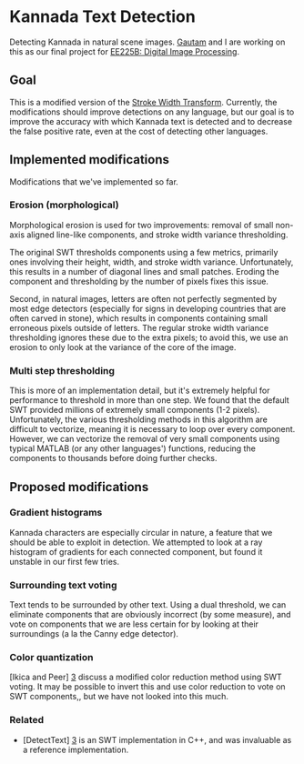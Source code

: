 # Kannada Text Detection

Detecting Kannada in natural scene images.
[Gautam](https://github.com/gautamgunjala/) and I are working on this as our
final project for
[EE225B: Digital Image Processing](https://inst.eecs.berkeley.edu/~ee225b/).

## Goal

This is a modified version of the [Stroke Width Transform][1]. Currently, the
modifications should improve detections on any language, but our goal is to
improve the accuracy with which Kannada text is detected and to decrease the
false positive rate, even at the cost of detecting other languages.

## Implemented modifications

Modifications that we've implemented so far.

### Erosion (morphological)

Morphological erosion is used for two improvements: removal of small non-axis
aligned line-like components, and stroke width variance thresholding.

The original SWT thresholds components using a few metrics, primarily ones
involving their height, width, and stroke width variance. Unfortunately, this
results in a number of diagonal lines and small patches. Eroding the component
and thresholding by the number of pixels fixes this issue.

Second, in natural images, letters are often not perfectly segmented by most
edge detectors (especially for signs in developing countries that are often
carved in stone), which results in components containing small erroneous pixels
outside of letters. The regular stroke width variance thresholding ignores
these due to the extra pixels; to avoid this, we use an erosion to only look at
the variance of the core of the image.

### Multi step thresholding

This is more of an implementation detail, but it's extremely helpful for
performance to threshold in more than one step. We found that the default SWT
provided millions of extremely small components (1-2 pixels).  Unfortunately,
the various thresholding methods in this algorithm are difficult to vectorize,
meaning it is necessary to loop over every component. However, we can vectorize
the removal of very small components using typical MATLAB (or any other
languages') functions, reducing the components to thousands before doing
further checks.

## Proposed modifications

### Gradient histograms

Kannada characters are especially circular in nature, a feature that we should
be able to exploit in detection. We attempted to look at a ray histogram of
gradients for each connected component, but found it unstable in our first few
tries.

### Surrounding text voting

Text tends to be surrounded by other text. Using a dual threshold, we can
eliminate components that are obviously incorrect (by some measure), and vote
on components that we are less certain for by looking at their surroundings (a
la the Canny edge detector).

### Color quantization

[Ikica and Peer] [3] discuss a modified color reduction method using SWT
voting. It may be possible to invert this and use color reduction to vote on
SWT components,, but we have not looked into this much.

### Related

* [DetectText] [3] is an SWT implementation in C++, and was invaluable as
  a reference implementation.

[1]: http://research.microsoft.com/pubs/149305/1509.pdf
[2]: http://asp.eurasipjournals.com/content/2013/1/95
[3]: https://github.com/achalddave/Kannada-Text-Detection
